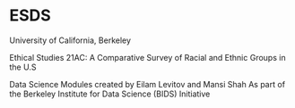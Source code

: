 # ESDS

University of California, Berkeley

Ethical Studies 21AC: A Comparative Survey of Racial and Ethnic Groups in the U.S

Data Science Modules created by Eilam Levitov and Mansi Shah
As part of the Berkeley Institute for Data Science (BIDS) Initiative
